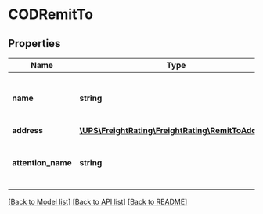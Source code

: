 # CODRemitTo

## Properties
Name | Type | Description | Notes
------------ | ------------- | ------------- | -------------
**name** | **string** | The payee company name for the COD charges. | 
**address** | [**\UPS\FreightRating\FreightRating\RemitToAddress**](RemitToAddress.md) |  | 
**attention_name** | **string** | Payee contact name for the COD charges. | [optional] 

[[Back to Model list]](../../README.md#documentation-for-models) [[Back to API list]](../../README.md#documentation-for-api-endpoints) [[Back to README]](../../README.md)

